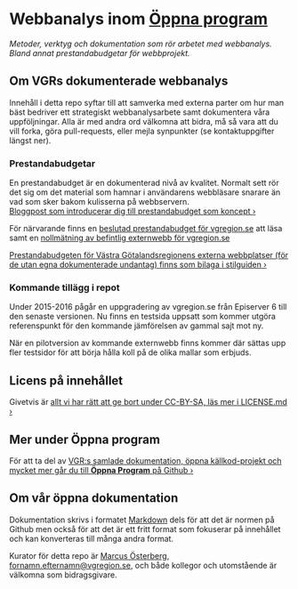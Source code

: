 # Webbanalys inom [Öppna program](http://vastra-gotalandsregionen.github.io/oppna-program/)
*Metoder, verktyg och dokumentation som rör arbetet med webbanalys. Bland annat prestandabudgetar för webbprojekt.*

## Om VGRs dokumenterade webbanalys
Innehåll i detta repo syftar till att samverka med externa parter om hur man bäst bedriver ett strategiskt webbanalysarbete samt dokumentera våra uppföljningar. Alla är med andra ord välkomna att bidra, må så vara att du vill forka, göra pull-requests, eller mejla synpunkter (se kontaktuppgifter längst ner).

### Prestandabudgetar
En prestandabudget är en dokumenterad nivå av kvalitet. Normalt sett rör det sig om det material som hamnar i användarens webbläsare snarare än vad som sker bakom kulisserna på webbservern.  
[Bloggpost som introducerar dig till prestandabudget som koncept ›](https://vgrutv.wordpress.com/2015/12/08/prestandabudget-nytt-satt-att-dokumentera-kvalitetsfaktorer/)

För närvarande finns en [beslutad prestandabudget för vgregion.se](https://github.com/Vastra-Gotalandsregionen/Webbanalys/blob/master/prestandabudgetar/www.vgregion.se.md) att läsa samt en [nollmätning av befintlig externwebb för vgregion.se](https://github.com/Vastra-Gotalandsregionen/Webbanalys/tree/master/m%C3%A4tningar/vgregion.se/2015-10-09%20nollm%C3%A4tning)

[Prestandabudgeten för Västra Götalandsregionens externa webbplatser (för de utan egna dokumenterade undantag) finns som bilaga i stilguiden ›](http://vastra-gotalandsregionen.github.io/vgr-styleguide/guidelines/prestandabudget/)

### Kommande tillägg i repot
Under 2015-2016 pågår en uppgradering av vgregion.se från Episerver 6 till den senaste versionen. Nu finns en testsida uppsatt som kommer utgöra referenspunkt för den kommande jämförelsen av gammal sajt mot ny.

När en pilotversion av kommande externwebb finns kommer där sättas upp fler testsidor för att börja hålla koll på de olika mallar som erbjuds.

## Licens på innehållet
Givetvis är [allt vi har rätt att ge bort under CC-BY-SA, läs mer i LICENSE.md ›](LICENSE.md)

## Mer under Öppna program
För att ta del av [VGR:s samlade dokumentation, öppna källkod-projekt och mycket mer går du till **Öppna Program** på Github ›](http://vastra-gotalandsregionen.github.io/oppna-program/)

## Om vår öppna dokumentation
Dokumentation skrivs i formatet [Markdown](http://en.wikipedia.org/wiki/Markdown) dels för att det är normen på Github men också för att det är ett fritt format som fokuserar på innehållet och kan konverteras till många andra format.

Kurator för detta repo är [Marcus Österberg](https://se.linkedin.com/in/marcusosterberg), fornamn.efternamn@vgregion.se, och både kollegor och utomstående är välkomna som bidragsgivare.
